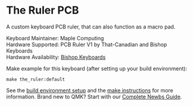 # The Ruler PCB

A custom keyboard PCB ruler, that can also function as a macro pad.

Keyboard Maintainer: Maple Computing  
Hardware Supported: PCB Ruler V1 by That-Canadian and Bishop Keyboards  
Hardware Availability: [Bishop Keyboards](https://bishopkeyboards.com/product/pcb-ruler-gloss-black-silver/)

Make example for this keyboard (after setting up your build environment):

    make the_ruler:default

See the [build environment setup](https://docs.qmk.fm/#/getting_started_build_tools) and the [make instructions](https://docs.qmk.fm/#/getting_started_make_guide) for more information. Brand new to QMK? Start with our [Complete Newbs Guide](https://docs.qmk.fm/#/newbs).
